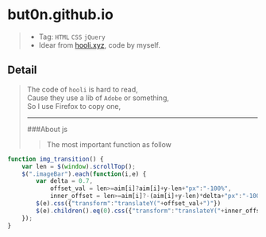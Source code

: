 # but0n.github.io
>* Tag: `HTML` `CSS` `jQuery`
>* Idear from [hooli.xyz](http://hooli.xyz), code by myself.

## Detail
> The code of `hooli` is hard to read, </br>
> Cause they use a lib of `Adobe` or something,</br>
> So I use Firefox to copy one, </br>
> ***
> ###About js
>> The most important function as follow
>>
```javascript
function img_transition() {
    var len = $(window).scrollTop();        
    $(".imageBar").each(function(i,e) {
        var delta = 0.7,
            offset_val = len>=aim[i]?aim[i]+y-len+"px":"-100%",
            inner_offset = len>=aim[i]?-(aim[i]+y-len)*delta+"px":"-100%"
        $(e).css({"transform":"translateY("+offset_val+")"})
        $(e).children().eq(0).css({"transform":"translateY("+inner_offset+")"})
    });    
}
```


